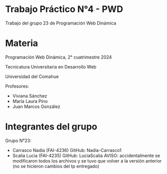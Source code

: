 # Trabajo Práctico N°4 - PWD
Trabajo del grupo 23 de Programación Web Dinámica

# Materia
Programación Web Dinámica, 2° cuatrimestre 2024

Tecnicatura Universitaria en Desarrollo Web

Universidad del Comahue

Profesores: 
* Viviana Sánchez
* María Laura Pino
* Juan Marcos González

# Integrantes del grupo
Grupo N°23:
* Carrasco Nadia (FAI-4236)
  GitHub: Nadia-Carrasco1
* Scalia Lucia (FAI-4235)
  GitHub: LuciaScalia
AVISO: accidentalmente se modificaron todos los archivos y se tuvo que volver a la versión anterior (no se hicieron cambios del tp entregado)

